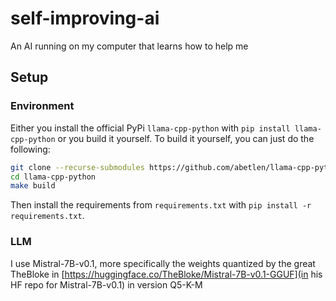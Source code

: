 # self-improving-ai
An AI running on my computer that learns how to help me

## Setup

### Environment
Either you install the official PyPi `llama-cpp-python` with `pip install llama-cpp-python` or you build it yourself. To build it yourself, you can just do the following:

```bash
git clone --recurse-submodules https://github.com/abetlen/llama-cpp-python.git
cd llama-cpp-python
make build
```

Then install the requirements from `requirements.txt` with `pip install -r requirements.txt`.

### LLM

I use Mistral-7B-v0.1, more specifically the weights quantized by the great TheBloke in [https://huggingface.co/TheBloke/Mistral-7B-v0.1-GGUF](in his HF repo for Mistral-7B-v0.1) in version Q5-K-M